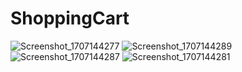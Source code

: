 # ShoppingCart
![Screenshot_1707144277](https://github.com/OyaOzcan/ShoppingCartApp/assets/141520129/894e0de0-874f-42ba-ba67-90153fff0dea)
![Screenshot_1707144289](https://github.com/OyaOzcan/ShoppingCartApp/assets/141520129/ccb6dfc0-dc40-44e7-8f2f-2d0c5938490b)
![Screenshot_1707144287](https://github.com/OyaOzcan/ShoppingCartApp/assets/141520129/e2b86253-a17f-4567-b3b8-16696bbde92f)
![Screenshot_1707144281](https://github.com/OyaOzcan/ShoppingCartApp/assets/141520129/f31a2b74-846f-4943-9bca-b42611375505)
